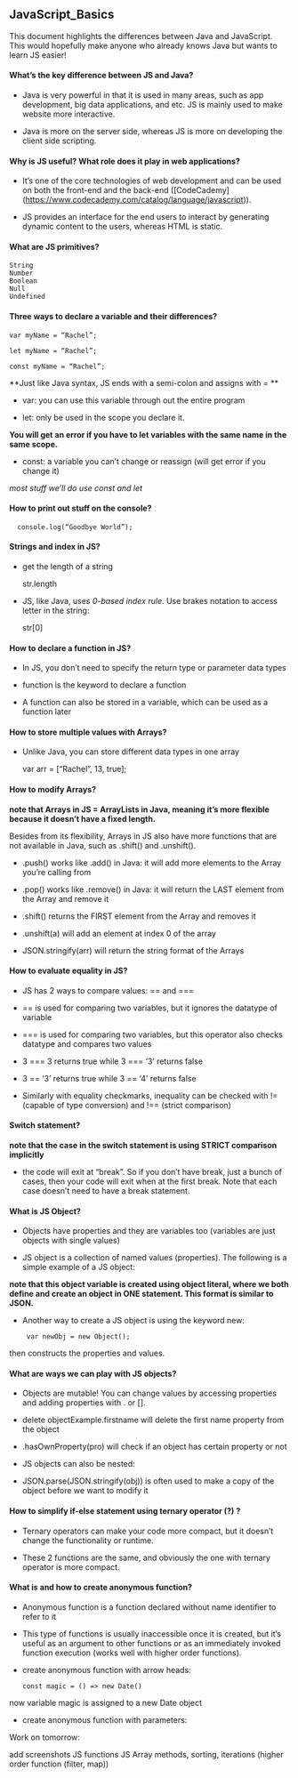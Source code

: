 ## JavaScript_Basics

This document highlights the differences between Java and JavaScript. This would hopefully make anyone who already knows Java but wants to learn JS easier! 

#### What’s the key difference between JS and Java?

*	Java is very powerful in that it is used in many areas, such as app development, big data applications, and etc. JS is mainly used to make website more interactive.

*	Java is more on the server side, whereas JS is more on developing the client side scripting. 

#### Why is JS useful? What role does it play in web applications?

*	It’s one of the core technologies of web development and can be used on both the front-end and the back-end ([CodeCademy] (https://www.codecademy.com/catalog/language/javascript)).

*	JS provides an interface for the end users to interact by generating dynamic content to the users, whereas HTML is static. 

#### What are JS primitives?

    String 
    Number 
    Boolean
    Null
    Undefined 

#### Three ways to declare a variable and their differences? 
	
    var myName = “Rachel”; 
  	
    let myName = “Rachel”;
  
    const myName = “Rachel”;
  
  **Just like Java syntax, JS ends with a semi-colon and assigns with = **
  
*	var: you can use this variable through out the entire program 
	
*	let: only be used in the scope you declare it. 
  
  **You will get an error if you have to let variables with the same name in the same scope.**
 
*	const: a variable you can’t change or reassign (will get error if you change it)
  
  *most stuff we’ll do use const and let*

#### How to print out stuff on the console?
      
      console.log(“Goodbye World”);

#### Strings and index in JS?

*	get the length of a string
        
      str.length
    
*	JS, like Java, uses *0-based index rule*. Use brakes notation to access letter in the string: 
  
      str[0]

#### How to declare a function in JS?

*	In JS, you don’t need to specify the return type or parameter data types

*	function is the keyword to declare a function 

*	A function can also be stored in a variable, which can be used as a function later


#### How to store multiple values with Arrays?

*	Unlike Java, you can store different data types in one array
  		    
      var arr = [“Rachel”, 13, true]; 

#### How to modify Arrays? 

**note that Arrays in JS = ArrayLists in Java, meaning it’s more flexible because it doesn’t have a fixed length.** 

Besides from its flexibility, Arrays in JS also have more functions that are not available in Java, such as .shift() and .unshift(). 

*	.push() works like .add() in Java: it will add more elements to the Array you’re calling from

*	.pop() works like .remove() in Java: it will return the LAST element from the Array and remove it 

*	.shift() returns the FIRST element from the Array and removes it 

*	.unshift(a) will add an element at index 0 of the array

*	JSON.stringify(arr) will return the string format of the Arrays 


#### How to evaluate equality in JS?

*	JS has 2 ways to compare values: == and ===

*	== is used for comparing two variables, but it ignores the datatype of variable

*	=== is used for comparing two variables, but this operator also checks datatype and compares two values

*	3 === 3 returns true while 3 === ‘3’ returns false 

*	3 == ‘3’ returns true while 3 == ‘4’ returns false

*	Similarly with equality checkmarks, inequality can be checked with != (capable of type conversion) and !== (strict comparison)

#### Switch statement?
**note that the case in the switch statement is using STRICT comparison implicitly**

*	the code will exit at “break”. So if you don’t have break, just a bunch of cases, then your code will exit when at the first break. Note that each case doesn’t need to have a break statement.  

#### What is JS Object?

*	Objects have properties and they are variables too (variables are just objects with single values)

*	JS object is a collection of named values (properties). The following is a simple example of a JS object: 

**note that this object variable is created using object literal, where we both define and create an object in ONE statement. This format is similar to JSON.** 

*	Another way to create a JS object is using the keyword new: 
	       
         var newObj = new Object();
	
then constructs the properties and values.

#### What are ways we can play with JS objects?
*	Objects are mutable! You can change values by accessing properties and adding properties with . or []. 

*	delete objectExample.firstname will delete the first name property from the object

*	.hasOwnProperty(pro) will check if an object has certain property or not

*	JS objects can also be nested:

*	JSON.parse(JSON.stringify(obj)) is often used to make a copy of the object before we want to modify it

#### How to simplify if-else statement using ternary operator (?) ?

*	Ternary operators can make your code more compact, but it doesn’t change the functionality or runtime.

*	These 2 functions are the same, and obviously the one with ternary operator is more compact. 


#### What is and how to create anonymous function?
*	Anonymous function is a function declared without name identifier to refer to it

*	This type of functions is usually inaccessible once it is created, but it’s useful as an argument to other functions or as an immediately invoked function execution (works well with higher order functions).

*	create anonymous function with arrow heads:
        
        const magic = () => new Date() 
        
  now variable magic is assigned to a new Date object
 
*	 create anonymous function with parameters: 


Work on tomorrow: 

add screenshots
JS functions
JS Array methods, sorting, iterations (higher order function (filter, map))






